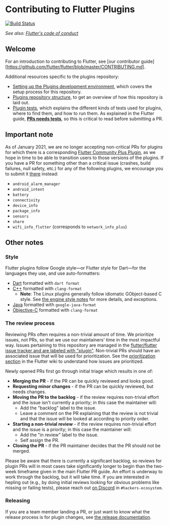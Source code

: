 # Contributing to Flutter Plugins

[![Build Status](https://api.cirrus-ci.com/github/flutter/plugins.svg)](https://cirrus-ci.com/github/flutter/plugins/master)

_See also: [Flutter's code of conduct](https://github.com/flutter/flutter/blob/master/CODE_OF_CONDUCT.md)_

## Welcome

For an introduction to contributing to Flutter, see [our contributor
guide][https://github.com/flutter/flutter/blob/master/CONTRIBUTING.md].

Additional resources specific to the plugins repository:
- [Setting up the Plugins development
  environment](https://github.com/flutter/flutter/wiki/Setting-up-the-Plugins-development-environment),
  which covers the setup process for this repository.
- [Plugins repository structure](https://github.com/flutter/flutter/wiki/Plugins-and-Packages-repository-structure),
  to get an overview of how this repository is laid out.
- [Plugin tests](https://github.com/flutter/flutter/wiki/Plugin-Tests), which explains
  the different kinds of tests used for plugins, where to find them, and how to run them.
  As explained in the Flutter guide,
  [**PRs needs tests**](https://github.com/flutter/flutter/wiki/Tree-hygiene#tests), so
  this is critical to read before submitting a PR.

## Important note

As of January 2021, we are no longer accepting non-critical PRs for plugins
for which there is a corresponding [Flutter Community Plus
Plugin](https://plus.fluttercommunity.dev/), as we hope in time to be able
to transition users to those versions of the plugins. If you have a PR for
something other than a critical issue (crashes, build failures, null safety, etc.)
for any of the following plugins, we encourage you to submit it
[there](https://github.com/fluttercommunity/plus_plugins/pulls) instead:
- `android_alarm_manager`
- `android_intent`
- `battery`
- `connectivity`
- `device_info`
- `package_info`
- `sensors`
- `share`
- `wifi_info_flutter` (corresponds to `network_info_plus`)

## Other notes

### Style

Flutter plugins follow Google style—or Flutter style for Dart—for the languages they
use, and use auto-formatters:
- [Dart](https://github.com/flutter/flutter/wiki/Style-guide-for-Flutter-repo) formatted
  with `dart format`
- [C++](https://google.github.io/styleguide/cppguide.html) formatted with `clang-format`
  - **Note**: The Linux plugins generally follow idiomatic GObject-based C
    style. See [the engine style
    notes](https://github.com/flutter/engine/blob/master/CONTRIBUTING.md#style)
    for more details, and exceptions.
- [Java](https://google.github.io/styleguide/javaguide.html) formatted with
  `google-java-format`
- [Objective-C](https://google.github.io/styleguide/objcguide.html) formatted with
  `clang-format`
  
### The review process

Reviewing PRs often requires a non-trivial amount of time. We prioritize issues, not PRs, so that we use our maintainers' time in the most impactful way. Issues pertaining to this repository are managed in the [flutter/flutter issue tracker and are labeled with "plugin"](https://github.com/flutter/flutter/issues?q=is%3Aopen+is%3Aissue+label%3Aplugin+sort%3Areactions-%2B1-desc). Non-trivial PRs should have an associated issue that will be used for prioritization. See the [prioritization section](https://github.com/flutter/flutter/wiki/Issue-hygiene#prioritization) in the Flutter wiki to understand how issues are prioritized.

Newly opened PRs first go through initial triage which results in one of:
  * **Merging the PR** - if the PR can be quickly reviewed and looks good.
  * **Requesting minor changes** - if the PR can be quickly reviewed, but needs changes.
  * **Moving the PR to the backlog** - if the review requires non-trivial effort and the issue isn't currently a priority; in this case the maintainer will:
    * Add the "backlog" label to the issue.
    * Leave a comment on the PR explaining that the review is not trivial and that the issue will be looked at according to priority order.
  * **Starting a non-trivial review** - if the review requires non-trivial effort and the issue is a priority; in this case the maintainer will:
    * Add the "in review" label to the issue.
    * Self assign the PR.
  * **Closing the PR** - if the PR maintainer decides that the PR should not be merged.

Please be aware that there is currently a significant backlog, so reviews for plugin PRs will
in most cases take significantly longer to begin than the two-week timeframe given in the
main Flutter PR guide. An effort is underway to work through the backlog, but it will
take time. If you are interested in hepling out (e.g., by doing initial reviews looking
for obvious problems like missing or failing tests), please reach out
[on Discord](https://github.com/flutter/flutter/wiki/Chat) in `#hackers-ecosystem`.

### Releasing

If you are a team member landing a PR, or just want to know what the release
process is for plugin changes, see [the release
documentation](https://github.com/flutter/flutter/wiki/Releasing-a-Plugin-or-Package).
